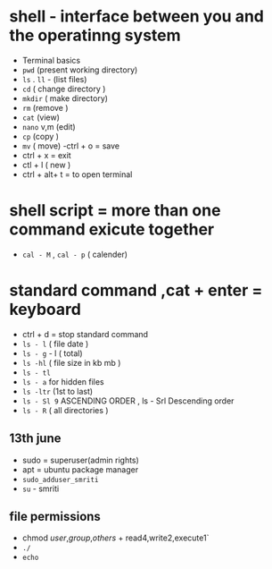 # shell - interface between you and the operatinng system
- Terminal basics
- `pwd` (present working directory)
- `ls` . `ll` - (list files)
- `cd` ( change directory )
- `mkdir` ( make directory)
- `rm` (remove )
- `cat` (view)
- `nano` v,m (edit)
- `cp` (copy )
- `mv` ( move)
-ctrl + o = save 
- ctrl + x = exit 
- ctl + l ( new )
- ctrl + alt+ t = to open terminal
# shell script = more than one command exicute together 
- `cal - M` , `cal - p` ( calender)
# standard command ,cat + enter = keyboard 
- ctrl + d = stop standard command 
- `ls - l` ( file date )
- `ls - g` - l ( total)
- `ls -hl` ( file size in kb mb )
- `ls - tl`
- `ls - a` for hidden files 
- `ls -ltr` (1st to last)
- `ls - Sl 9` ASCENDING ORDER , ls - Srl Descending order 
- `ls - R` ( all directories )                                                                
## 13th june
- sudo = superuser(admin rights)
- apt = ubuntu package manager 
- `sudo_adduser_smriti`
- `su` - smriti
## file permissions
- chmod *user*,*group*,*others* + read4,write2,execute1`
- `./`
- `echo`
